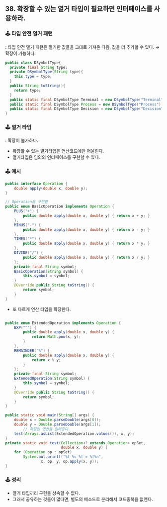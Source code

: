 ## 38. 확장할 수 있는 열거 타입이 필요하면 인터페이스를 사용하라.

### 🕹️ 타입 안전 열거 패턴

: 타입 안전 열거 패턴은 열거한 값들을 그대로 가져온 다음, 값을 더 추가할 수 있다. → 확장이 가능하다.

```java
public class DSymbolType{
  private final String type;
  private DSymbolType(String type){
    this.type = type;
  }
  public String toString(){
    return type;
  }
  public static final DSymbolType Terminal = new DSymbolType("Terminal");
  public static final DSymbolType Process = new DSymbolType("Process");
  public static final DSymbolType Decision = new DSymbolType("Decision");
}
```

### 🕹️ 열거 타입

: 확장이 불가하다.

- 확장할 수 있는 열거타입은 연산코드에만 어울린다.
- 열거타입은 임의의 인터페이스를 구현할 수 있다.

### 🕹️ 예시

```java
public interface Operation {
    double apply(double x, double y);
}

// Operation을 구현함
public enum BasicOperation implements Operation {
    PLUS("+") {
        public double apply(double x, double y) { return x + y; }
    },
    MINUS("-") {
        public double apply(double x, double y) { return x - y; }
    },
    TIMES("*") {
        public double apply(double x, double y) { return x * y; }
    },
    DIVIDE("/") {
        public double apply(double x, double y) { return x / y; }
    };
    private final String symbol;
    BasicOperation(String symbol) {
        this.symbol = symbol;
    }
    @Override public String toString() {
        return symbol;
    }
}
```

- 또 다르게 연산 타입을 확장한다.

```java

public enum ExtendedOperation implements Operation {
    EXP("^") {
        public double apply(double x, double y) {
            return Math.pow(x, y);
        }
    },
    REMAINDER("%") {
        public double apply(double x, double y) {
            return x % y;
        }
    };
    private final String symbol;
    ExtendedOperation(String symbol) {
        this.symbol = symbol;
    }
    @Override public String toString() {
        return symbol;
    }
}
```

```java
public static void main(String[] args) {
    double x = Double.parseDouble(args[0]);
    double y = Double.parseDouble(args[1]);
		// 확장된 연산을 알려준다.
    test(Arrays.asList(ExtendedOperation.values()), x, y);
}
private static void test(Collection<? extends Operation> opSet,
                         double x, double y) {
    for (Operation op : opSet)
        System.out.printf("%f %s %f = %f%n",
                x, op, y, op.apply(x, y));
}
```

### 🕹️ 정리

- 열거 타입끼리 구현을 상속할 수 없다.
- 그래서 공유하는 것들이 많다면, 별도의 메소드로 분리해서 코드중복을 없앤다.